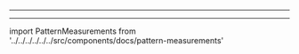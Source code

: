 - - -
- - -

import PatternMeasurements from '../../../../../../src/components/docs/pattern-measurements'

<PatternMeasurements pattern='fu' />

